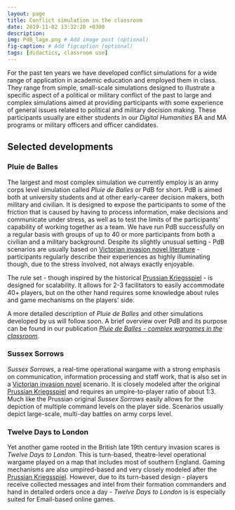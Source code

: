 ```yaml
---
layout: page
title: Conflict simulation in the classroom
date: 2019-11-02 13:32:20 +0300
description: 
img: PdB_lage.png # Add image post (optional)
fig-caption: # Add figcaption (optional)
tags: [didactics, classroom use]
---
```


For the past ten years we have developed conflict simulations for a wide range of application in academic education and employed them in class. They range from simple, small-scale simulations designed to illustrate a specific aspect of a political or military conflict of the past to large and complex simulations aimed at providing participants with some experience of general issues related to political and military decision making. These participants usually are either students in our *Digital Humanities* BA and MA programs or military officers and officer candidates. 

## Selected developments

### Pluie de Balles

The largest and most complex simulation we currently employ is an army corps level simulation called *Pluie de Balles* or PdB for short. PdB is aimed both at university students and at other early-career decision makers, both military and civilian. It is designed to expose the participants to some of the friction that is caused by having to process information, make decisions and communicate under stress, as well as to test the limits of the participants' capability of working together as a team. We have run PdB successfully on a regular basis with groups of up to 40 or more participants from both a civilian and a military background. Despite its slightly unusual setting - PdB scenarios are usually based on [Victorian invasion novel literature](https://en.wikipedia.org/wiki/Invasion_literature) - participants regularly describe their experiences as highly illuminating though, due to the stress involved, not always exactly enjoyable. 

The rule set - though inspired by the historical [Prussian Kriegsspiel](https://cosimg.github.io/blog/2022/04/24/player-of-the-month-intro.html) - is designed for scalability. It allows for 2-3 facilitators to easily accommodate 40+ players, but on the other hand requires some knowledge about rules and game mechanisms on the players' side.

A more detailed description of *Pluie de Balles* and other simulations developed by us will follow soon. A brief overview over PdB and its purpose can be found in our publication [*Pluie de Balles - complex wargames in the classroom*](http://analoggamestudies.org/2018/09/pluie-de-balles-complex-wargames-in-the-classroom/).


### Sussex Sorrows

*Sussex Sorrows*, a real-time operational wargame with a strong emphasis on communication, information processing and staff work, that is also set in a [Victorian invasion novel](https://en.wikipedia.org/wiki/Invasion_literature) scenario. It is closely modeled after the original [Prussian Kriegsspiel](https://cosimg.github.io/blog/2022/04/24/player-of-the-month-intro.html) and requires an umpire-to-player ratio of about 1:3. Much like the Prussian original *Sussex Sorrows* easily allows for the depiction of multiple command levels on the player side. Scenarios usually depict large-scale, multi-day battles on army corps level. 

### Twelve Days to London

Yet another game rooted in the British late 19th century invasion scares is *Twelve Days to London*. This is turn-based, theatre-level operational wargame played on a map that includes most of southern England. Gaming mechanisms are also umpired-based and very closely modeled after the [Prussian Kriegsspiel](https://cosimg.github.io/blog/2022/04/24/player-of-the-month-intro.html). However, due to its turn-based design - players receive collected messages and intel from their formation commanders and hand in detailed orders once a day - *Twelve Days to London* is is especially suited for Email-based online games.
